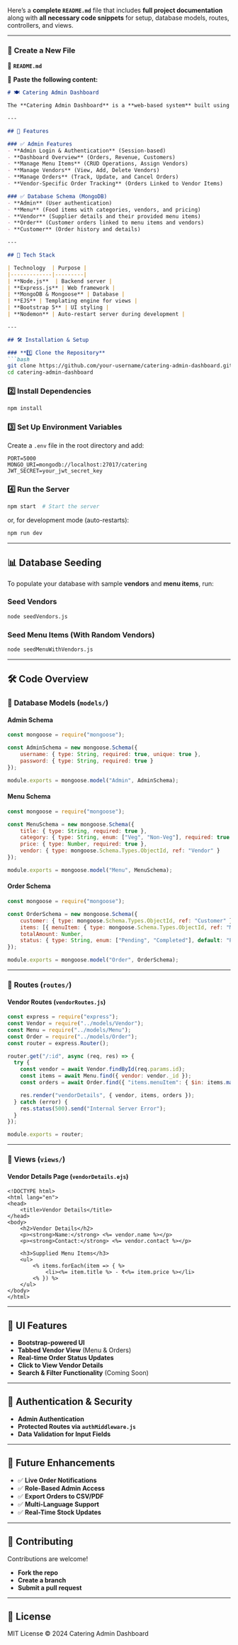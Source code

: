 Here’s a **complete `README.md`** file that includes **full project documentation** along with **all necessary code snippets** for setup, database models, routes, controllers, and views.

---

### 📌 **Create a New File**  
📂 **`README.md`**  

📌 **Paste the following content:**
```md
# 🍽️ Catering Admin Dashboard

The **Catering Admin Dashboard** is a **web-based system** built using **Node.js, Express, MongoDB (Mongoose), and EJS**. It helps manage **menu items, vendors, orders, and customers** efficiently.

---

## 🚀 Features

### ✅ Admin Features
- **Admin Login & Authentication** (Session-based)
- **Dashboard Overview** (Orders, Revenue, Customers)
- **Manage Menu Items** (CRUD Operations, Assign Vendors)
- **Manage Vendors** (View, Add, Delete Vendors)
- **Manage Orders** (Track, Update, and Cancel Orders)
- **Vendor-Specific Order Tracking** (Orders Linked to Vendor Items)

### ✅ Database Schema (MongoDB)
- **Admin** (User authentication)
- **Menu** (Food items with categories, vendors, and pricing)
- **Vendor** (Supplier details and their provided menu items)
- **Order** (Customer orders linked to menu items and vendors)
- **Customer** (Order history and details)

---

## 🔧 Tech Stack

| Technology  | Purpose |
|-------------|---------|
| **Node.js**  | Backend server |
| **Express.js** | Web framework |
| **MongoDB & Mongoose** | Database |
| **EJS** | Templating engine for views |
| **Bootstrap 5** | UI styling |
| **Nodemon** | Auto-restart server during development |

---

## 🛠️ Installation & Setup

### **1️⃣ Clone the Repository**
```bash
git clone https://github.com/your-username/catering-admin-dashboard.git
cd catering-admin-dashboard
```

### **2️⃣ Install Dependencies**
```bash
npm install
```

### **3️⃣ Set Up Environment Variables**
Create a `.env` file in the root directory and add:
```env
PORT=5000
MONGO_URI=mongodb://localhost:27017/catering
JWT_SECRET=your_jwt_secret_key
```

### **4️⃣ Run the Server**
```bash
npm start  # Start the server
```
or, for development mode (auto-restarts):
```bash
npm run dev
```

---

## 📊 Database Seeding

To populate your database with sample **vendors** and **menu items**, run:

### **Seed Vendors**
```bash
node seedVendors.js
```

### **Seed Menu Items (With Random Vendors)**
```bash
node seedMenuWithVendors.js
```

---

## 🛠️ Code Overview

### 📌 **Database Models (`models/`)**

#### **Admin Schema**
```js
const mongoose = require("mongoose");

const AdminSchema = new mongoose.Schema({
    username: { type: String, required: true, unique: true },
    password: { type: String, required: true }
});

module.exports = mongoose.model("Admin", AdminSchema);
```

#### **Menu Schema**
```js
const mongoose = require("mongoose");

const MenuSchema = new mongoose.Schema({
    title: { type: String, required: true },
    category: { type: String, enum: ["Veg", "Non-Veg"], required: true },
    price: { type: Number, required: true },
    vendor: { type: mongoose.Schema.Types.ObjectId, ref: "Vendor" }
});

module.exports = mongoose.model("Menu", MenuSchema);
```

#### **Order Schema**
```js
const mongoose = require("mongoose");

const OrderSchema = new mongoose.Schema({
    customer: { type: mongoose.Schema.Types.ObjectId, ref: "Customer" },
    items: [{ menuItem: { type: mongoose.Schema.Types.ObjectId, ref: "Menu" }, quantity: Number }],
    totalAmount: Number,
    status: { type: String, enum: ["Pending", "Completed"], default: "Pending" }
});

module.exports = mongoose.model("Order", OrderSchema);
```

---

### 📌 **Routes (`routes/`)**

#### **Vendor Routes (`vendorRoutes.js`)**
```js
const express = require("express");
const Vendor = require("../models/Vendor");
const Menu = require("../models/Menu");
const Order = require("../models/Order");
const router = express.Router();

router.get("/:id", async (req, res) => {
  try {
    const vendor = await Vendor.findById(req.params.id);
    const items = await Menu.find({ vendor: vendor._id });
    const orders = await Order.find({ "items.menuItem": { $in: items.map(i => i._id) } });

    res.render("vendorDetails", { vendor, items, orders });
  } catch (error) {
    res.status(500).send("Internal Server Error");
  }
});

module.exports = router;
```

---

### 📌 **Views (`views/`)**

#### **Vendor Details Page (`vendorDetails.ejs`)**
```ejs
<!DOCTYPE html>
<html lang="en">
<head>
    <title>Vendor Details</title>
</head>
<body>
    <h2>Vendor Details</h2>
    <p><strong>Name:</strong> <%= vendor.name %></p>
    <p><strong>Contact:</strong> <%= vendor.contact %></p>

    <h3>Supplied Menu Items</h3>
    <ul>
        <% items.forEach(item => { %>
            <li><%= item.title %> - ₹<%= item.price %></li>
        <% }) %>
    </ul>
</body>
</html>
```

---

## 🎨 UI Features

- **Bootstrap-powered UI**
- **Tabbed Vendor View** (Menu & Orders)
- **Real-time Order Status Updates**
- **Click to View Vendor Details**
- **Search & Filter Functionality** (Coming Soon)

---

## 🔐 Authentication & Security

- **Admin Authentication**
- **Protected Routes via `authMiddleware.js`**
- **Data Validation for Input Fields**

---

## 📌 Future Enhancements

- ✅ **Live Order Notifications**
- ✅ **Role-Based Admin Access**
- ✅ **Export Orders to CSV/PDF**
- ✅ **Multi-Language Support**
- ✅ **Real-Time Stock Updates**

---

## 🤝 Contributing

Contributions are welcome!  
- **Fork the repo**
- **Create a branch**
- **Submit a pull request**

---

## 📄 License
MIT License © 2024 Catering Admin Dashboard  
```

